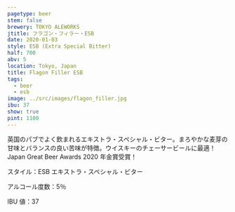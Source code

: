 ```yaml
---
pagetype: beer
stem: false
brewery: TOKYO ALEWORKS
jtitle: フラゴン・フィラー・ESB
date: 2020-01-03
style: ESB (Extra Special Bitter)
half: 700
abv: 5
location: Tokyo, Japan
title: Flagon Filler ESB
tags:
  - beer
  - esb
image: ../src/images/flagon_filler.jpg
ibu: 37
show: true
pint: 1100
---
```


英国のパブでよく飲まれるエキストラ・スペシャル・ビター。まろやかな麦芽の甘味とバランスの良い苦味が特徴。ウイスキーのチェーサービールに最適！Japan Great Beer Awards 2020 年金賞受賞！

スタイル：ESB エキストラ・スペシャル・ビター

アルコール度数：5％

IBU 値：37
